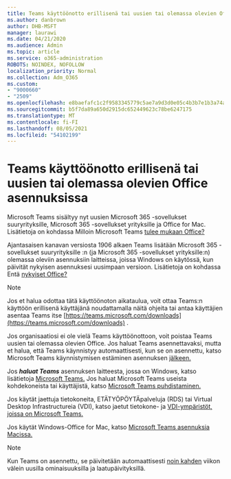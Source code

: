 ```yaml
---
title: Teams käyttöönotto erillisenä tai uusien tai olemassa olevien Office asennuksissa
ms.author: danbrown
author: DHB-MSFT
manager: laurawi
ms.date: 04/21/2020
ms.audience: Admin
ms.topic: article
ms.service: o365-administration
ROBOTS: NOINDEX, NOFOLLOW
localization_priority: Normal
ms.collection: Adm_O365
ms.custom:
- "9000660"
- "2509"
ms.openlocfilehash: e8baefafc1c2f9583345779c5ae7a9d3d0e05c4b3b7e1b3a74a9a22f7ceed02a
ms.sourcegitcommit: b5f7da89a650d2915dc652449623c78be6247175
ms.translationtype: MT
ms.contentlocale: fi-FI
ms.lasthandoff: 08/05/2021
ms.locfileid: "54102199"
---
```

# <a name="deploying-teams-as-standalone-or-with-new-or-existing-office-installations"></a>Teams käyttöönotto erillisenä tai uusien tai olemassa olevien Office asennuksissa

Microsoft Teams sisältyy nyt uusien Microsoft 365 -sovellukset suuryrityksille,  Microsoft 365 -sovellukset yrityksille ja Office for Mac. Lisätietoja on kohdassa Milloin Microsoft Teams [tulee mukaan Office?](https://docs.microsoft.com/deployoffice/teams-install#when-will-microsoft-teams-start-being-included-with-new-installations-of-microsoft-365-apps)

Ajantasaisen kanavan versiosta 1906 alkaen Teams lisätään  Microsoft 365 -sovellukset suuryrityksille :n (ja Microsoft 365 -sovellukset yrityksille:n) olemassa oleviin asennuksiin laitteissa, joissa Windows on käytössä, kun päivität nykyisen asennuksesi uusimpaan versioon. Lisätietoja on kohdassa Entä [nykyiset Office?](https://docs.microsoft.com/deployoffice/teams-install#what-about-existing-installations-of-microsoft-365-apps)

> [!NOTE]
> Jos et halua odottaa tätä käyttöönoton aikataulua, voit ottaa Teams:n käyttöön erillisenä käyttäjänä noudattamalla näitä ohjeita tai antaa käyttäjien asentaa Teams itse [](https://docs.microsoft.com/MicrosoftTeams/msi-deployment) [https://teams.microsoft.com/downloads](https://teams.microsoft.com/downloads) .

Jos organisaatiosi ei ole vielä Teams käyttöönottoon, voit poistaa Teams uusien tai olemassa [](https://docs.microsoft.com/deployoffice/teams-install#how-to-exclude-microsoft-teams-from-new-installations-of-microsoft-365-apps) olevien [](https://docs.microsoft.com/deployoffice/teams-install#use-group-policy-to-control-the-installation-of-microsoft-teams) Office.  Jos haluat Teams asennettavaksi, mutta et halua, että Teams käynnistyy automaattisesti, kun se on asennettu, katso Microsoft Teams käynnistymisen estäminen asennuksen [jälkeen.](https://docs.microsoft.com/deployoffice/teams-install#use-group-policy-to-prevent-microsoft-teams-from-starting-automatically-after-installation)

Jos ***haluat Teams*** asennuksen laitteesta, jossa on Windows, katso lisätietoja [Microsoft Teams.](https://support.office.com/article/3b159754-3c26-4952-abe7-57d27f5f4c81) Jos haluat Microsoft Teams useista kohdekoneista tai käyttäjistä, katso [Microsoft Teams puhdistaminen.](https://docs.microsoft.com/microsoftteams/scripts/powershell-script-teams-deployment-clean-up)

Jos käytät jaettuja tietokoneita, ETÄTYÖPÖYTÄpalveluja (RDS) tai Virtual Desktop Infrastructureia (VDI), katso jaetut tietokone- ja [VDI-ympäristöt, joissa on Microsoft Teams.](https://docs.microsoft.com/deployoffice/teams-install#shared-computer-and-vdi-environments-with-microsoft-teams)

Jos käytät Windows-Office for Mac, katso [Microsoft Teams asennuksia Macissa.](https://docs.microsoft.com/deployoffice/teams-install#microsoft-teams-installations-on-a-mac)

> [!NOTE]
> Kun Teams on asennettu, se päivitetään automaattisesti [noin kahden](https://docs.microsoft.com/deployoffice/teams-install#feature-and-quality-updates-for-microsoft-teams) viikon välein uusilla ominaisuuksilla ja laatupäivityksillä. 